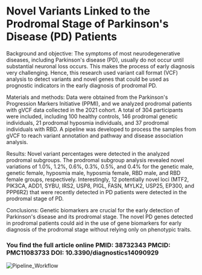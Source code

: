 # Novel Variants Linked to the Prodromal Stage of Parkinson's Disease (PD) Patients

Background and objective: The symptoms of most neurodegenerative diseases, including Parkinson's disease (PD), usually do not occur until substantial neuronal loss occurs. This makes the process of early diagnosis very challenging. Hence, this research used variant call format (VCF) analysis to detect variants and novel genes that could be used as prognostic indicators in the early diagnosis of prodromal PD.

Materials and methods: Data were obtained from the Parkinson's Progression Markers Initiative (PPMI), and we analyzed prodromal patients with gVCF data collected in the 2021 cohort. A total of 304 participants were included, including 100 healthy controls, 146 prodromal genetic individuals, 21 prodromal hyposmia individuals, and 37 prodromal individuals with RBD. A pipeline was developed to process the samples from gVCF to reach variant annotation and pathway and disease association analysis.

Results: Novel variant percentages were detected in the analyzed prodromal subgroups. The prodromal subgroup analysis revealed novel variations of 1.0%, 1.2%, 0.6%, 0.3%, 0.5%, and 0.4% for the genetic male, genetic female, hyposmia male, hyposmia female, RBD male, and RBD female groups, respectively. Interestingly, 12 potentially novel loci (MTF2, PIK3CA, ADD1, SYBU, IRS2, USP8, PIGL, FASN, MYLK2, USP25, EP300, and PPP6R2) that were recently detected in PD patients were detected in the prodromal stage of PD.

Conclusions: Genetic biomarkers are crucial for the early detection of Parkinson's disease and its prodromal stage. The novel PD genes detected in prodromal patients could aid in the use of gene biomarkers for early diagnosis of the prodromal stage without relying only on phenotypic traits.

### You find the full article online PMID: 38732343 PMCID: PMC11083733 DOI: 10.3390/diagnostics14090929

![Pipeline_Workflow](./Pipeline_Workflow.png)
